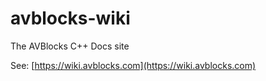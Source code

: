 # avblocks-wiki

The AVBlocks C++ Docs site

See: [https://wiki.avblocks.com](https://wiki.avblocks.com) 


